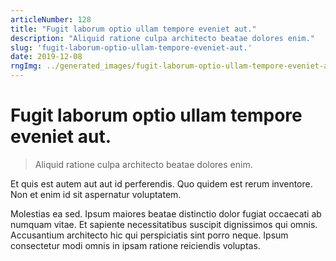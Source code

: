 ```yaml
---
articleNumber: 128
title: "Fugit laborum optio ullam tempore eveniet aut."
description: "Aliquid ratione culpa architecto beatae dolores enim."
slug: 'fugit-laborum-optio-ullam-tempore-eveniet-aut.'
date: 2019-12-08
rngImg: ../generated_images/fugit-laborum-optio-ullam-tempore-eveniet-aut..jpg
---
```


# Fugit laborum optio ullam tempore eveniet aut.

> Aliquid ratione culpa architecto beatae dolores enim.

Et quis est autem aut aut id perferendis. Quo quidem est rerum inventore. Non et enim id sit aspernatur voluptatem.
 Molestias ea sed. Ipsum maiores beatae distinctio dolor fugiat occaecati ab numquam vitae. Et sapiente necessitatibus suscipit dignissimos qui omnis. Accusantium architecto hic qui perspiciatis sint porro neque. Ipsum consectetur modi omnis in ipsam ratione reiciendis voluptas.
